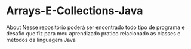 # Arrays-E-Collections-Java
About Nesse repositório poderá ser encontrado todo tipo de programa e desafio que fiz para meu aprendizado pratico relacionado as classes e métodos da linguagem Java
